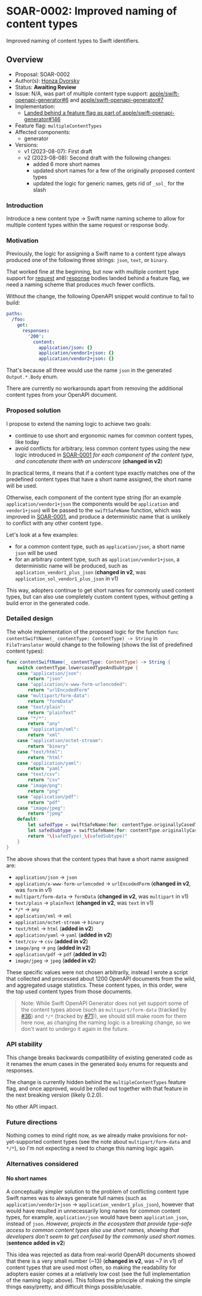 # SOAR-0002: Improved naming of content types

Improved naming of content types to Swift identifiers.

## Overview

- Proposal: SOAR-0002
- Author(s): [Honza Dvorsky](https://github.com/czechboy0)
- Status: **Awaiting Review**
- Issue: N/A, was part of multiple content type support: [apple/swift-openapi-generator#6](https://github.com/apple/swift-openapi-generator/issues/6) and [apple/swift-openapi-generator#7](https://github.com/apple/swift-openapi-generator/issues/7)
- Implementation:
    - [Landed behind a feature flag as part of apple/swift-openapi-generator#146](https://github.com/czechboy0/swift-openapi-generator/blob/4555f8e998b24aa65a462a63828d9195c50dcc23/Sources/_OpenAPIGeneratorCore/Translator/Content/ContentSwiftName.swift#L23-L42)
- Feature flag: `multipleContentTypes`
- Affected components:
    - generator
- Versions:
    - v1 (2023-08-07): First draft
    - v2 (2023-08-08): Second draft with the following changes:
        - added 6 more short names
        - updated short names for a few of the originally proposed content types
        - updated the logic for generic names, gets rid of `_sol_` for the slash

### Introduction

Introduce a new content type -> Swift name naming scheme to allow for multiple content types within the same request or response body.

### Motivation

Previously, the logic for assigning a Swift name to a content type always produced one of the following three strings: `json`, `text`, or `binary`.

That worked fine at the beginning, but now with multiple content type support for [request](https://github.com/apple/swift-openapi-generator/issues/7) and [response](https://github.com/apple/swift-openapi-generator/issues/6) bodies landed behind a feature flag, we need a naming scheme that produces much fewer conflicts.

Without the change, the following OpenAPI snippet would continue to fail to build:

```yaml
paths:
  /foo:
    get:
      responses:
        '200':
          content:
            application/json: {}
            application/vendor1+json: {}
            application/vendor2+json: {}
```

That's because all three would use the name `json` in the generated `Output.*.Body` enum.

There are currently no workarounds apart from removing the additional content types from your OpenAPI document.

### Proposed solution

I propose to extend the naming logic to achieve two goals:
- continue to use short and ergonomic names for common content types, like today
- avoid conflicts for arbitrary, less common content types using the new logic introduced in [SOAR-0001](https://github.com/apple/swift-openapi-generator/blob/main/Sources/swift-openapi-generator/Documentation.docc/Proposals/SOAR-0001.md) _for each component of the content type, and concatenate them with an underscore_ (**changed in v2**)

In practical terms, it means that if a content type exactly matches one of the predefined content types that have a short name assigned, the short name will be used. 

Otherwise, each component of the content type string (for an example `application/vendor1+json` the components would be `application` and `vendor1+json`) will be passed to the `swiftSafeName` function, which was improved in [SOAR-0001](https://github.com/apple/swift-openapi-generator/blob/main/Sources/swift-openapi-generator/Documentation.docc/Proposals/SOAR-0001.md), and produce a deterministic name that is unlikely to conflict with any other content type.

Let's look at a few examples:
- for a common content type, such as `application/json`, a short name `json` will be used
- for an arbitrary content type, such as `application/vendor1+json`, a deterministic name will be produced, such as `application_vendor1_plus_json` (**changed in v2**, was `application_sol_vendor1_plus_json` in v1)

This way, adopters continue to get short names for commonly used content types, but can also use completely custom content types, without getting a build error in the generated code.

### Detailed design

The whole implementation of the proposed logic for the function `func contentSwiftName(_ contentType: ContentType) -> String` in `FileTranslator` would change to the following (shows the list of predefined content types):

```swift
func contentSwiftName(_ contentType: ContentType) -> String {
    switch contentType.lowercasedTypeAndSubtype {
    case "application/json":
        return "json"
    case "application/x-www-form-urlencoded":
        return "urlEncodedForm"
    case "multipart/form-data":
        return "formData"
    case "text/plain":
        return "plainText"
    case "*/*":
        return "any"
    case "application/xml":
        return "xml"
    case "application/octet-stream":
        return "binary"
    case "text/html":
        return "html"
    case "application/yaml":
        return "yaml"
    case "text/csv":
        return "csv"
    case "image/png":
        return "png"
    case "application/pdf":
        return "pdf"
    case "image/jpeg":
        return "jpeg"
    default:
        let safedType = swiftSafeName(for: contentType.originallyCasedType)
        let safedSubtype = swiftSafeName(for: contentType.originallyCasedSubtype)
        return "\(safedType)_\(safedSubtype)"
    }
}
```

The above shows that the content types that have a short name assigned are:
- `application/json` -> `json`
- `application/x-www-form-urlencoded` -> `urlEncodedForm` (**changed in v2**, was `form` in v1)
- `multipart/form-data` -> `formData` (**changed in v2**, was `multipart` in v1)
- `text/plain` -> `plainText` (**changed in v2**, was `text` in v1)
- `*/*` -> `any`
- `application/xml` -> `xml`
- `application/octet-stream` -> `binary`
- `text/html` -> `html` (**added in v2**)
- `application/yaml` -> `yaml` (**added in v2**)
- `text/csv` -> `csv` (**added in v2**)
- `image/png` -> `png` (**added in v2**)
- `application/pdf` -> `pdf` (**added in v2**)
- `image/jpeg` -> `jpeg` (**added in v2**)

These specific values were not chosen arbitrarily, instead I wrote a script that collected and processed about 1200 OpenAPI documents from the wild, and aggregated usage statistics. These content types, in this order, were the top used content types from those documents.

> Note: While Swift OpenAPI Generator does not yet support some of the content types above (such as `multipart/form-data` (tracked by [#36](https://github.com/apple/swift-openapi-generator/issues/36)) and `*/*` (tracked by [#71](https://github.com/apple/swift-openapi-generator/issues/71))), we should still make room for them here now, as changing the naming logic is a breaking change, so we don't want to undergo it again in the future.

### API stability

This change breaks backwards compatibility of existing generated code as it renames the enum cases in the generated `Body` enums for requests and responses.

The change is currently hidden behind the `multipleContentTypes` feature flag, and once approved, would be rolled out together with that feature in the next breaking version (likely 0.2.0).

No other API impact.

### Future directions

Nothing comes to mind right now, as we already make provisions for not-yet-supported content types (see the note about `multipart/form-data` and `*/*`), so I'm not expecting a need to change this naming logic again.

### Alternatives considered

#### No short names

A conceptually simpler solution to the problem of conflicting content type Swift names was to always generate full names (such as `application/vendor1+json` -> `application_vendor1_plus_json`), however that would have resulted in unnecessarily long names for common content types, for example, `application/json` would have been `application_json`, instead of `json`. _However, projects in the ecosystem that provide type-safe access to common content types also use short names, showing that developers don't seem to get confused by the commonly used short names._ (**sentence added in v2**)

This idea was rejected as data from real-world OpenAPI documents showed that there is a very small number (~13) (**changed in v2**, was ~7 in v1) of content types that are used most often, so making the readability for adopters easier comes at a relatively low cost (see the full implementation of the naming logic above). This follows the principle of making the simple things easy/pretty, and difficult things possible/usable.
